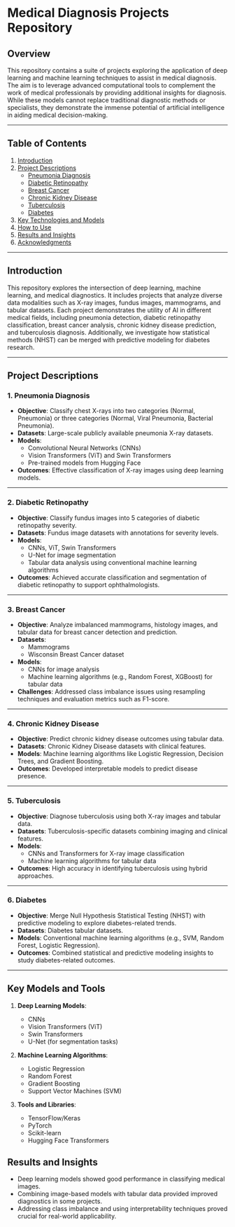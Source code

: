 # Medical Diagnosis Projects Repository

## Overview

This repository contains a suite of projects exploring the application of deep learning and machine learning techniques to assist in medical diagnosis. The aim is to leverage advanced computational tools to complement the work of medical professionals by providing additional insights for diagnosis. While these models cannot replace traditional diagnostic methods or specialists, they demonstrate the immense potential of artificial intelligence in aiding medical decision-making.

---

## Table of Contents

1. [Introduction](#introduction)
2. [Project Descriptions](#project-descriptions)
   - [Pneumonia Diagnosis](#1-pneumonia-diagnosis)
   - [Diabetic Retinopathy](#2-diabetic-retinopathy)
   - [Breast Cancer](#3-breast-cancer)
   - [Chronic Kidney Disease](#4-chronic-kidney-disease)
   - [Tuberculosis](#5-tuberculosis)
   - [Diabetes](#6-diabetes)
3. [Key Technologies and Models](#key-technologies-and-models)
4. [How to Use](#how-to-use)
5. [Results and Insights](#results-and-insights)
6. [Acknowledgments](#acknowledgments)

---

## Introduction

This repository explores the intersection of deep learning, machine learning, and medical diagnostics. It includes projects that analyze diverse data modalities such as X-ray images, fundus images, mammograms, and tabular datasets. Each project demonstrates the utility of AI in different medical fields, including pneumonia detection, diabetic retinopathy classification, breast cancer analysis, chronic kidney disease prediction, and tuberculosis diagnosis. Additionally, we investigate how statistical methods (NHST) can be merged with predictive modeling for diabetes research.

---

## Project Descriptions

### 1. Pneumonia Diagnosis
- **Objective**: Classify chest X-rays into two categories (Normal, Pneumonia) or three categories (Normal, Viral Pneumonia, Bacterial Pneumonia).
- **Datasets**: Large-scale publicly available pneumonia X-ray datasets.
- **Models**: 
  - Convolutional Neural Networks (CNNs)
  - Vision Transformers (ViT) and Swin Transformers
  - Pre-trained models from Hugging Face
- **Outcomes**: Effective classification of X-ray images using deep learning models.

---

### 2. Diabetic Retinopathy
- **Objective**: Classify fundus images into 5 categories of diabetic retinopathy severity.
- **Datasets**: Fundus image datasets with annotations for severity levels.
- **Models**:
  - CNNs, ViT, Swin Transformers
  - U-Net for image segmentation
  - Tabular data analysis using conventional machine learning algorithms
- **Outcomes**: Achieved accurate classification and segmentation of diabetic retinopathy to support ophthalmologists.

---

### 3. Breast Cancer
- **Objective**: Analyze imbalanced mammograms, histology images, and tabular data for breast cancer detection and prediction.
- **Datasets**: 
  - Mammograms
  - Wisconsin Breast Cancer dataset
- **Models**:
  - CNNs for image analysis
  - Machine learning algorithms (e.g., Random Forest, XGBoost) for tabular data
- **Challenges**: Addressed class imbalance issues using resampling techniques and evaluation metrics such as F1-score.

---

### 4. Chronic Kidney Disease
- **Objective**: Predict chronic kidney disease outcomes using tabular data.
- **Datasets**: Chronic Kidney Disease datasets with clinical features.
- **Models**: Machine learning algorithms like Logistic Regression, Decision Trees, and Gradient Boosting.
- **Outcomes**: Developed interpretable models to predict disease presence.

---

### 5. Tuberculosis
- **Objective**: Diagnose tuberculosis using both X-ray images and tabular data.
- **Datasets**: Tuberculosis-specific datasets combining imaging and clinical features.
- **Models**:
  - CNNs and Transformers for X-ray image classification
  - Machine learning algorithms for tabular data
- **Outcomes**: High accuracy in identifying tuberculosis using hybrid approaches.

---

### 6. Diabetes
- **Objective**: Merge Null Hypothesis Statistical Testing (NHST) with predictive modeling to explore diabetes-related trends.
- **Datasets**: Diabetes tabular datasets.
- **Models**: Conventional machine learning algorithms (e.g., SVM, Random Forest, Logistic Regression).
- **Outcomes**: Combined statistical and predictive modeling insights to study diabetes-related outcomes.

---

## Key Models and Tools

1. **Deep Learning Models**:
   - CNNs
   - Vision Transformers (ViT)
   - Swin Transformers
   - U-Net (for segmentation tasks)

2. **Machine Learning Algorithms**:
   - Logistic Regression
   - Random Forest
   - Gradient Boosting
   - Support Vector Machines (SVM)

3. **Tools and Libraries**:
   - TensorFlow/Keras
   - PyTorch
   - Scikit-learn
   - Hugging Face Transformers

## Results and Insights
- Deep learning models showed good performance in classifying medical images.
- Combining image-based models with tabular data provided improved diagnostics in some projects.
- Addressing class imbalance and using interpretability techniques proved crucial for real-world applicability.
